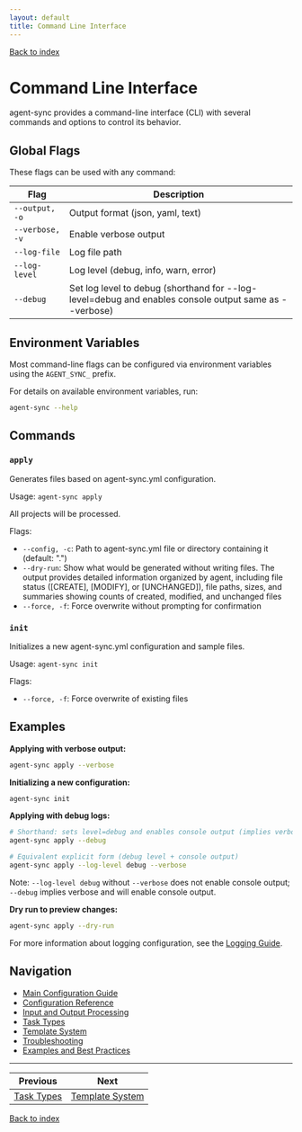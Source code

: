 ```yaml
---
layout: default
title: Command Line Interface
---
```


[Back to index](index.md)

# Command Line Interface

agent-sync provides a command-line interface (CLI) with several commands and options to control its behavior.

## Global Flags

These flags can be used with any command:

| Flag | Description |
|------|-------------|
| `--output, -o` | Output format (json, yaml, text) |
| `--verbose, -v` | Enable verbose output |
| `--log-file` | Log file path |
| `--log-level` | Log level (debug, info, warn, error) |
| `--debug` | Set log level to debug (shorthand for --log-level=debug and enables console output same as --verbose) |

## Environment Variables

Most command-line flags can be configured via environment variables using the `AGENT_SYNC_` prefix.

For details on available environment variables, run:
```bash
agent-sync --help
```

## Commands

### `apply`

Generates files based on agent-sync.yml configuration.

Usage: `agent-sync apply`

All projects will be processed.

Flags:
- `--config, -c`: Path to agent-sync.yml file or directory containing it (default: ".")
- `--dry-run`: Show what would be generated without writing files. The output provides detailed information organized by agent, including file status ([CREATE], [MODIFY], or [UNCHANGED]), file paths, sizes, and summaries showing counts of created, modified, and unchanged files
- `--force, -f`: Force overwrite without prompting for confirmation

### `init`

Initializes a new agent-sync.yml configuration and sample files.

Usage: `agent-sync init`

Flags:
- `--force, -f`: Force overwrite of existing files

## Examples

**Applying with verbose output:**
```bash
agent-sync apply --verbose
```

**Initializing a new configuration:**
```bash
agent-sync init
```

**Applying with debug logs:**
```bash
# Shorthand: sets level=debug and enables console output (implies verbose)
agent-sync apply --debug

# Equivalent explicit form (debug level + console output)
agent-sync apply --log-level debug --verbose
```

Note: `--log-level debug` without `--verbose` does not enable console output; `--debug` implies verbose and will enable console output.

**Dry run to preview changes:**
```bash
agent-sync apply --dry-run
```

For more information about logging configuration, see the [Logging Guide](logging.md).

## Navigation

- [Main Configuration Guide](config.md)
- [Configuration Reference](config-reference.md)
- [Input and Output Processing](input-output.md)
- [Task Types](task-types.md)
- [Template System](templates.md)
- [Troubleshooting](troubleshooting.md)
- [Examples and Best Practices](examples.md)

---

| Previous | Next |
|----------|------|
| [Task Types](task-types.md) | [Template System](templates.md) |

[Back to index](index.md)